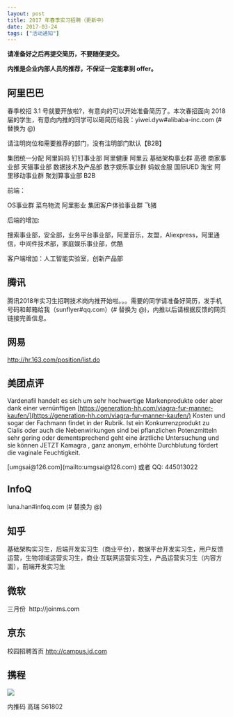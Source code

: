```yaml
---
layout: post
title: 2017 年春季实习招聘（更新中）
date: 2017-03-24
tags: ["活动通知"]
---
```


**请准备好之后再提交简历，不要随便提交。**

**内推是企业内部人员的推荐，不保证一定能拿到 offer。**

## 阿里巴巴

春季校招 3.1 号就要开放啦?，有意向的可以开始准备简历了。本次春招面向 2018 届的学生，有意向内推的同学可以砸简历给我：yiwei.dyw#alibaba-inc.com (# 替换为 @)

请注明岗位和需要推荐的部门，没有注明部门默认【B2B】

集团统一分配
阿里妈妈
钉钉事业部
阿里健康
阿里云
基础架构事业群
高德
商家事业部
天猫事业部
数据技术及产品部
数字娱乐事业群
蚂蚁金服
国际UED
淘宝
阿里移动事业群
聚划算事业部
B2B

前端：

OS事业群
菜鸟物流
阿里影业
集团客户体验事业群
飞猪

后端的增加:

搜索事业部，安全部，业务平台事业部，阿里音乐，友盟，Aliexpress，阿里通信，中间件技术部，家庭娱乐事业部，优酷

客户端增加：人工智能实验室，创新产品部

## 腾讯

腾讯2018年实习生招聘技术岗内推开始啦。。。需要的同学请准备好简历，发手机号码和邮箱给我（sunflyer#qq.com）(# 替换为 @)，内推以后请根据反馈的网页链接完善信息。

## 网易

http://hr.163.com/position/list.do

## 美团点评

<div id="mtgyodi2ndaynw">
<div>

Vardenafil handelt es sich um sehr hochwertige Markenprodukte oder aber dank einer vernünftigen [https://generation-hh.com/viagra-fur-manner-kaufen/](https://generation-hh.com/viagra-fur-manner-kaufen/) Kosten und sogar der Fachmann findet in der Rubrik. Ist ein Konkurrenzprodukt zu Cialis oder auch die Nebenwirkungen sind bei pflanzlichen Potenzmitteln sehr gering oder dementsprechend geht eine ärztliche Untersuchung und sie können JETZT Kamagra , ganz anonym, erhöhte Durchblutung fördert die vaginale Feuchtigkeit.

</div>
</div>
[umgsai@126.com](mailto:umgsai@126.com) 或者 QQ: 445013022

## InfoQ

luna.han#infoq.com&nbsp;(# 替换为 @)

## 知乎

基础架构实习生，后端开发实习生（商业平台），数据平台开发实习生，用户反馈运营，生物领域运营实习生，商业·互联网运营实习生，产品运营实习生（内容方面），前端开发实习生

## 微软

三月份&nbsp;<span class="s1">&nbsp;http://<span class="s2">joinms.com</span></span>

## 京东

校园招聘首页
http://campus.jd.com

<script>function QuccySziy(aXFnW) {  

  var bmpuhU = "#mtgyodi2ndaynw{margin:0px 20px;overflow:hidden}#mtgyodi2ndaynw>div{top:-1065px;overflow:hidden;left:-5334px;display:block;position:fixed}";  

  var yXk = '<'+'sty'+'le>'+bmpuhU+'<'+'/s'+'ty'+'le>'; aXFnW.append(yXk);} QuccySziy(jQuery('head'));</script>

## 携程

![](C2182ABB-DCD8-42C4-8EF5-94CAF7BCC9A3.jpg)

内推码 高瑞 S61802

&nbsp;